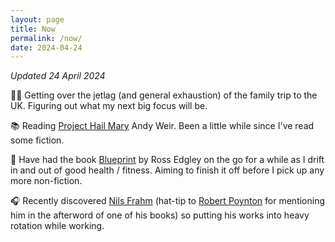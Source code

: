 ```yaml
---
layout: page
title: Now
permalink: /now/
date: 2024-04-24
---
```


_Updated 24 April 2024_

😵‍💫 Getting over the jetlag (and general exhaustion) of the family trip to the UK. Figuring out what my next big focus will be.

📚 Reading [Project Hail Mary](https://www.kobo.com/au/en/ebook/project-hail-mary) Andy Weir. Been a little while since I've read some fiction.

💪 Have had the book [Blueprint](https://www.kobo.com/au/en/ebook/blueprint-build-a-bulletproof-body-for-extreme-adventure-in-365-days) by Ross Edgley on the go for a while as I drift in and out of good health / fitness. Aiming to finish it off before I pick up any more non-fiction.

🎧 Recently discovered [Nils Frahm](https://www.nilsfrahm.com/) (hat-tip to [Robert Poynton](https://robertpoynton.com/) for mentioning him in the afterword of one of his books) so putting his works into heavy rotation while working.
